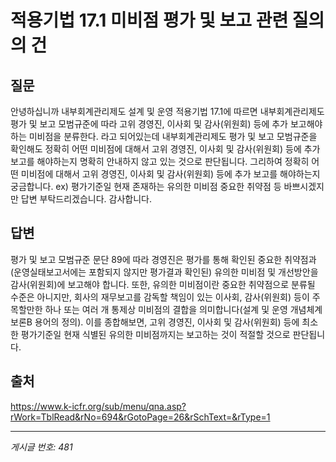 # 적용기법 17.1 미비점 평가 및 보고 관련 질의의 건

## 질문
안녕하십니까
내부회계관리제도 설계 및 운영 적용기법 17.1에 따르면 내부회계관리제도 평가 및 보고 모범규준에 따라
고위 경영진, 이사회 및 감사(위원회) 등에 추가 보고해야 하는 미비점을 분류한다.
라고 되어있는데 내부회계관리제도 평가 및 보고 모범규준을 확인해도 정확히 어떤 미비점에 대해서
고위 경영진, 이사회 및 감사(위원회) 등에 추가 보고를 해야하는지 명확히 안내하지 않고 있는 것으로 판단됩니다.
그리하여 정확히 어떤 미비점에 대해서 고위 경영진, 이사회 및 감사(위원회) 등에 추가 보고를 해야하는지 궁금합니다.
ex) 평가기준일 현재 존재하는 유의한 미비점 중요한 취약점 등
바쁘시겠지만 답변 부탁드리겠습니다.
감사합니다.

## 답변
평가 및 보고 모범규준 문단 89에 따라 경영진은 평가를 통해 확인된 중요한 취약점과 (운영실태보고서에는 포함되지 않지만 평가결과 확인된) 유의한 미비점 및 개선방안을 감사(위원회)에 보고해야 합니다. 또한, 유의한 미비점이란 중요한 취약점으로 분류될 수준은 아니지만, 회사의 재무보고를 감독할 책임이 있는 이사회, 감사(위원회) 등이 주목할만한 하나 또는 여러 개 통제상 미비점의 결합을 의미합니다(설계 및 운영 개념체계 보론B 용어의 정의).
이를 종합해보면, 고위 경영진, 이사회 및 감사(위원회) 등에 최소한 평가기준일 현재 식별된 유의한 미비점까지는 보고하는 것이 적절할 것으로 판단됩니다.

## 출처
https://www.k-icfr.org/sub/menu/qna.asp?rWork=TblRead&rNo=694&rGotoPage=26&rSchText=&rType=1

---
*게시글 번호: 481*
